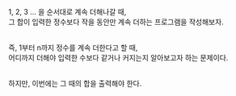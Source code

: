 1, 2, 3 ... 을 순서대로 계속 더해나갈 때,<br>
그 합이 입력한 정수보다 작을 동안만 계속 더하는 프로그램을 작성해보자.<br><br>

즉, 1부터 n까지 정수를 계속 더한다고 할 때, <br>
어디까지 더해야 입력한 수보다 같거나 커지는지 알아보고자 하는 문제이다.<br><br>

하지만, 이번에는 그 때의 합을 출력해야 한다.<br>
